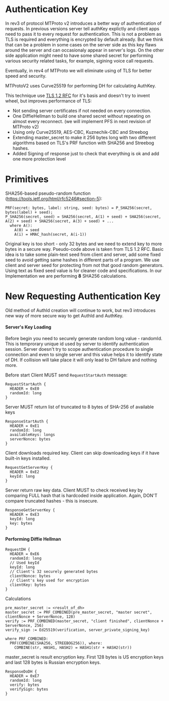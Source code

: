 # Authentication Key

In rev3 of protocol MTProto v2 introduces a better way of authentication of requests. In previous versions server tell authKey explictly and client apps need to pass it to every request for authentication. This is not a problem as TLS is required and everything is encrypted by default already.
But we think that can be a problem in some cases on the server side as this key flaws around the server and can occasionaly appear in server's logs. On the other side application might need to have some shared secret for performing various security related tasks, for example, sigining voice call requests.

Eventually, in rev4 of MTProto we will eliminate using of TLS for better speed and security.

MTProtoV2 uses Curve25519 for performing DH for calculating AuthKey.

This technique use [TLS 1.2 RFC](https://tools.ietf.org/html/rfc5246) for it's basis and doesn't try to invent wheel, but improves performance of TLS:

* Not sending server certificates if not needed on every connection.
* One DiffieHellman to build one shared secret without repeating on almost every reconnect. (we will implement PFS in next revision of MTProto v2)
* Using only Curve25519, AES-CBC, Kuznechik-CBC and Streebog
* Extending master_secret to make it 256 bytes long with two different algorithms based on TLS's PRF function with SHA256 and Streebog hashes.
* Added Signing of response just to check that everything is ok and add one more protection level

# Primitives

SHA256-based pseudo-random function (https://tools.ietf.org/html/rfc5246#section-5):

```
PRF(secret: bytes, label: string, seed: bytes) = P_SHA256(secret, bytes(label) + seed);
P_SHA256(secret, seed) = SHA256(secret, A(1) + seed) + SHA256(secret, A(2) + seed) + SHA256(secret, A(3) + seed) + ...
  where A():
    A(0) = seed
    A(i) = HMAC_hash(secret, A(i-1))
```

Original key is too short - only 32 bytes and we need to extend key to more bytes in a secure way. Pseudo-code above is taken from TLS 1.2 RFC. Basic idea is to take some plain-text seed from client and server, add some fixed seed to avoid getting same hashes in different parts of a program. We use client and server seed for protecting from not that good random generators. Using text as fixed seed value is for cleaner code and specifications. In our Implementation we are performing **8** SHA256 calculations.

# New Requesting Authentication Key
Old method of AuthId creation will continue to work, but rev3 introduces new way of more secure way to get AuthId and AuthKey.

#### Server's Key Loading

Before begin you need to securely generate random long value - randomId. This is temprorary unique id used by server to identify authentication session. Server doesn't try to scope authentication procedure to single connection and even to single server and this value helps it to identify state of DH. If collision will take place it will only lead to DH failure and nothing more.


Before start Client MUST send ```RequestStartAuth``` message: 
```
RequestStartAuth {
  HEADER = 0xE0
  randomId: long
}
```

Server MUST return list of truncated to 8 bytes of SHA-256 of available keys
```
ResponseStartAuth {
  HEADER = 0xE1
  randomId: long
  availableKeys: longs
  serverNonce: bytes
}
```

Client downloads required key. Client can skip downloading keys if it have built-in keys installed.
```
RequestGetServerKey {
  HEADER = 0xE2
  keyId: long
}
```

Server return raw key data. Client MUST to check received key by comparing FULL hash that is hardcoded inside application. Again, DON'T compare truncated hashes - this is insecure. 
```
ResponseGetServerKey {
  HEADER = 0xE3
  keyId: long
  key: bytes
}
```

#### Performing Diffie Hellman

```
RequestDH {
  HEADER = 0xE6
  randomId: long
  // Used keyId
  keyId: long
  // Client's 32 securely generated bytes
  clientNonce: bytes
  // Client's key used for encryption
  clientKey: bytes
}
```

Calculations
```
pre_master_secret := <result_of_dh>
master_secret := PRF_COMBINED(pre_master_secret, "master secret", clientNonce + ServerNonce, 128)
verify := PRF_COMBINED(master_secret, "client finished", clientNonce + ServerNonce, 256)
verify_sign := Ed25519(verification, server_private_signing_key)

where PRF_COMBINED:
  PRF(COMBINE(SHA256, STREEBOG256)), where:
    COMBINE(str, HASH1, HASH2) = HASH1(str + HASH2(str))
```

master_secret is result encryption key. First 128 bytes is US encryption keys and last 128 bytes is Russian encryption keys.

```
ResponseDoDH {
  HEADER = 0xE7
  randomId: long
  verify: bytes
  verifySign: bytes
}
```
